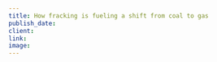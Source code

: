 ```yaml
---
title: How fracking is fueling a shift from coal to gas
publish_date:
client:
link:
image:
---
```


